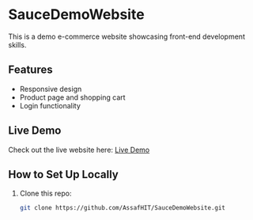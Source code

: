 # SauceDemoWebsite

This is a demo e-commerce website showcasing front-end development skills.

## Features

- Responsive design
- Product page and shopping cart
- Login functionality

## Live Demo

Check out the live website here: [Live Demo](https://AssafHIT.github.io/SauceDemoWebsite/)

## How to Set Up Locally

1. Clone this repo:
   ```bash
   git clone https://github.com/AssafHIT/SauceDemoWebsite.git
